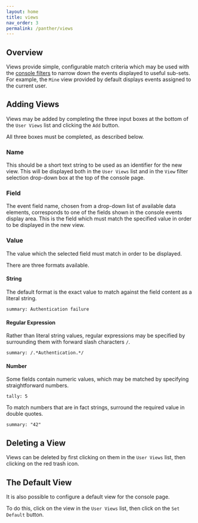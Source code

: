 ```yaml
---
layout: home
title: views
nav_order: 3
permalink: /panther/views
---
```


## Overview

Views provide simple, configurable match criteria which may be used
with the [console filters](/console/README#view) to narrow down the
events displayed to useful sub-sets. For example, the `Mine` view
provided by default displays events assigned to the current user.

## Adding Views

Views may be added by completing the three input boxes at the bottom
of the `User Views` list and clicking the `Add` button.

All three boxes must be completed, as described below.

### Name

This should be a short text string to be used as an identifier for the
new view. This will be displayed both in the `User Views` list and in
the `View` filter selection drop-down box at the top of the console
page.

### Field

The event field name, chosen from a drop-down list of available data
elements, corresponds to one of the fields shown in the console events
display area. This is the field which must match the specified value
in order to be displayed in the new view.

### Value

The value which the selected field must match in order to be
displayed.

There are three formats available.

#### String

The default format is the exact value to match against the field
content as a literal string.

    summary: Authentication failure

#### Regular Expression

Rather than literal string values, regular expressions may be
specified by surrounding them with forward slash characters `/`.

    summary: /.*Authentication.*/

#### Number

Some fields contain numeric values, which may be matched by specifying
straightforward numbers.

    tally: 5

To match numbers that are in fact strings, surround the required value
in double quotes.

    summary: "42"

## Deleting a View

Views can be deleted by first clicking on them in the `User Views`
list, then clicking on the red trash icon.

## The Default View

It is also possible to configure a default view for the console page.

To do this, click on the view in the `User Views` list, then click on
the `Set Default` button.

